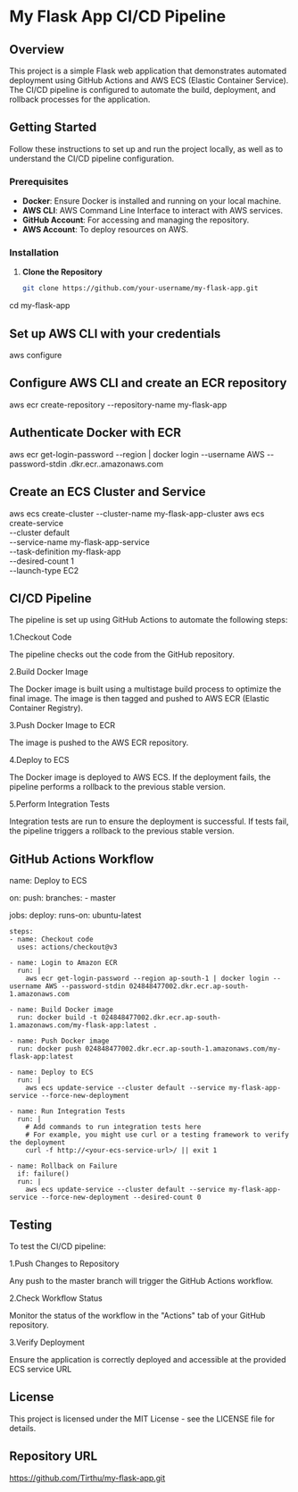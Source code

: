 # My Flask App CI/CD Pipeline

## Overview

This project is a simple Flask web application that demonstrates automated deployment using GitHub Actions and AWS ECS (Elastic Container Service). The CI/CD pipeline is configured to automate the build, deployment, and rollback processes for the application.

## Getting Started

Follow these instructions to set up and run the project locally, as well as to understand the CI/CD pipeline configuration.

### Prerequisites

- **Docker**: Ensure Docker is installed and running on your local machine.
- **AWS CLI**: AWS Command Line Interface to interact with AWS services.
- **GitHub Account**: For accessing and managing the repository.
- **AWS Account**: To deploy resources on AWS.

### Installation

1. **Clone the Repository**

   ```bash
   git clone https://github.com/your-username/my-flask-app.git
 cd my-flask-app
## Set up AWS CLI with your credentials
aws configure

## 

## Configure AWS CLI and create an ECR repository
aws ecr create-repository --repository-name my-flask-app

## Authenticate Docker with ECR
aws ecr get-login-password --region <your-region> | docker login --username AWS --password-stdin <your-account-id>.dkr.ecr.<your-region>.amazonaws.com

## Create an ECS Cluster and Service
aws ecs create-cluster --cluster-name my-flask-app-cluster
aws ecs create-service \
  --cluster default \
  --service-name my-flask-app-service \
  --task-definition my-flask-app \
  --desired-count 1 \
  --launch-type EC2

## CI/CD Pipeline
The pipeline is set up using GitHub Actions to automate the following steps:

1.Checkout Code

The pipeline checks out the code from the GitHub repository.

2.Build Docker Image

The Docker image is built using a multistage build process to optimize the final image. The image is then tagged and pushed to AWS ECR (Elastic Container Registry).

3.Push Docker Image to ECR

The image is pushed to the AWS ECR repository.

4.Deploy to ECS

The Docker image is deployed to AWS ECS. If the deployment fails, the pipeline performs a rollback to the previous stable version.

5.Perform Integration Tests

Integration tests are run to ensure the deployment is successful. If tests fail, the pipeline triggers a rollback to the previous stable version.
## GitHub Actions Workflow
name: Deploy to ECS

on:
  push:
    branches:
      - master

jobs:
  deploy:
    runs-on: ubuntu-latest

    steps:
    - name: Checkout code
      uses: actions/checkout@v3

    - name: Login to Amazon ECR
      run: |
        aws ecr get-login-password --region ap-south-1 | docker login --username AWS --password-stdin 024848477002.dkr.ecr.ap-south-1.amazonaws.com

    - name: Build Docker image
      run: docker build -t 024848477002.dkr.ecr.ap-south-1.amazonaws.com/my-flask-app:latest .

    - name: Push Docker image
      run: docker push 024848477002.dkr.ecr.ap-south-1.amazonaws.com/my-flask-app:latest

    - name: Deploy to ECS
      run: |
        aws ecs update-service --cluster default --service my-flask-app-service --force-new-deployment

    - name: Run Integration Tests
      run: |
        # Add commands to run integration tests here
        # For example, you might use curl or a testing framework to verify the deployment
        curl -f http://<your-ecs-service-url>/ || exit 1

    - name: Rollback on Failure
      if: failure()
      run: |
        aws ecs update-service --cluster default --service my-flask-app-service --force-new-deployment --desired-count 0

## Testing
To test the CI/CD pipeline:

1.Push Changes to Repository

Any push to the master branch will trigger the GitHub Actions workflow.

2.Check Workflow Status

Monitor the status of the workflow in the "Actions" tab of your GitHub repository.

3.Verify Deployment

Ensure the application is correctly deployed and accessible at the provided ECS service URL
## License
This project is licensed under the MIT License - see the LICENSE file for details.
## Repository URL
https://github.com/Tirthu/my-flask-app.git